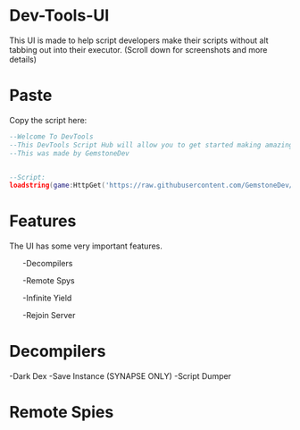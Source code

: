 # Dev-Tools-UI
This UI is made to help script developers make their scripts without alt tabbing out into their executor. (Scroll down for screenshots and more details)

# Paste
Copy the script here:

```lua
--Welcome To DevTools
--This DevTools Script Hub will allow you to get started making amazing script for games!
--This was made by GemstoneDev


--Script:
loadstring(game:HttpGet('https://raw.githubusercontent.com/GemstoneDev/Dev-Tools-UI/main/script/Dev-Tools.lua'))()
```

# Features
The UI has some very important features.
<ul>
<p>-Decompilers</p>
<p>-Remote Spys</p>
<p>-Infinite Yield</p>
<p>-Rejoin Server</p>
</ul>
  
# Decompilers
-Dark Dex
-Save Instance (SYNAPSE ONLY)
-Script Dumper

# Remote Spies
